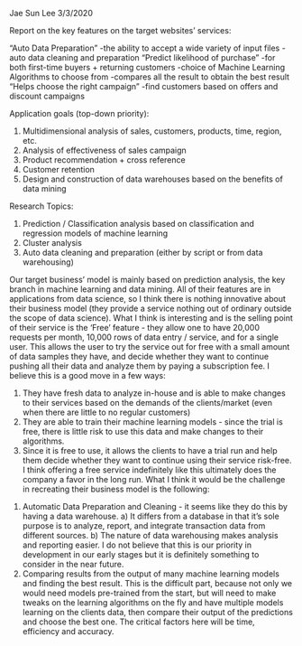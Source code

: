 ﻿Jae Sun Lee
3/3/2020

Report on the key features on the target websites’ services:

“Auto Data Preparation”
-the ability to accept a wide variety of input files
-auto data cleaning and preparation 
“Predict likelihood of purchase”
-for both first-time buyers + returning customers
-choice of Machine Learning Algorithms to choose from
-compares all the result to obtain the best result
“Helps choose the right campaign”
-find customers based on offers and discount campaigns

Application goals (top-down priority):
1. Multidimensional analysis of sales, customers, products, time, region, etc.
2. Analysis of effectiveness of sales campaign
3. Product recommendation + cross reference
4. Customer retention
5. Design and construction of data warehouses based on the benefits of data mining

Research Topics:
1. Prediction / Classification analysis based on classification and regression models of machine learning
2. Cluster analysis
3. Auto data cleaning and preparation (either by script or from data warehousing)




Our target business’ model is mainly based on prediction analysis, the key branch in machine learning and data mining. All of their features are in applications from data science, so I think there is nothing innovative about their business model (they provide a service nothing out of ordinary outside the scope of data science). What I think is interesting and is the selling point of their service is the ‘Free’ feature - they allow one to have 20,000 requests per month, 10,000 rows of data entry / service, and for a single user.  This allows the user to try the service out for free with a small amount of data samples they have, and decide whether they want to continue pushing all their data and analyze them by paying a subscription fee. 
I believe this is a good move in a few ways:
1) They have fresh data to analyze in-house and is able to make changes to their services based on the demands of the clients/market (even when there are little to no regular customers)
2) They are able to train their machine learning models - since the trial is free, there is little risk to use this data and make changes to their algorithms. 
3) Since it is free to use, it allows the clients to have a trial run and help them decide whether they want to continue using their service risk-free.
I think offering a free service indefinitely like this ultimately does the company a favor in the long run.
        What I think it would be the challenge in recreating their business model is the following:
1. Automatic Data Preparation and Cleaning - it seems like they do this by having a data warehouse. 
a) It differs from a database in that it’s sole purpose is to analyze, report, and integrate transaction data from different sources. 
b) The nature of data warehousing makes analysis and reporting easier.
I do not believe that this is our priority in development in our early stages but it is definitely something to consider in the near future.
2. Comparing results from the output of many machine learning models and finding the best result. This is the difficult part, because not only we would need models pre-trained from the start, but will need to make tweaks on the learning algorithms on the fly and have multiple models learning on the clients data, then compare their output of the predictions and choose the best one. The critical factors here will be time, efficiency and accuracy.
